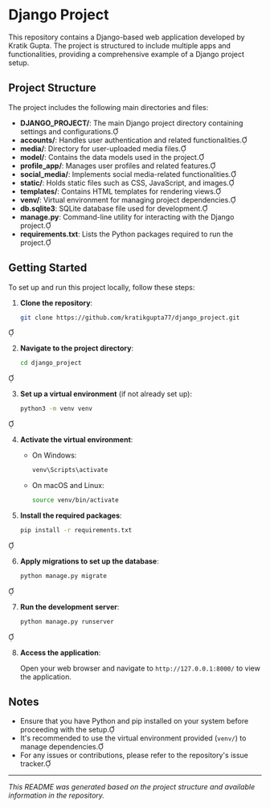 # Django Project

This repository contains a Django-based web application developed by Kratik Gupta. The project is structured to include multiple apps and functionalities, providing a comprehensive example of a Django project setup.

## Project Structure

The project includes the following main directories and files:

- **DJANGO_PROJECT/**: The main Django project directory containing settings and configurations.
- **accounts/**: Handles user authentication and related functionalities.
- **media/**: Directory for user-uploaded media files.
- **model/**: Contains the data models used in the project.
- **profile_app/**: Manages user profiles and related features.
- **social_media/**: Implements social media-related functionalities.
- **static/**: Holds static files such as CSS, JavaScript, and images.
- **templates/**: Contains HTML templates for rendering views.
- **venv/**: Virtual environment for managing project dependencies.
- **db.sqlite3**: SQLite database file used for development.
- **manage.py**: Command-line utility for interacting with the Django project.
- **requirements.txt**: Lists the Python packages required to run the project.

## Getting Started

To set up and run this project locally, follow these steps:

1. **Clone the repository**:

   ```bash
   git clone https://github.com/kratikgupta77/django_project.git
   ```


2. **Navigate to the project directory**:

   ```bash
   cd django_project
   ```


3. **Set up a virtual environment** (if not already set up):

   ```bash
   python3 -m venv venv
   ```


4. **Activate the virtual environment**:

   - On Windows:

     ```bash
     venv\Scripts\activate
     ```

   - On macOS and Linux:

     ```bash
     source venv/bin/activate
     ```

5. **Install the required packages**:

   ```bash
   pip install -r requirements.txt
   ```


6. **Apply migrations to set up the database**:

   ```bash
   python manage.py migrate
   ```


7. **Run the development server**:

   ```bash
   python manage.py runserver
   ```


8. **Access the application**:

   Open your web browser and navigate to `http://127.0.0.1:8000/` to view the application.

## Notes

- Ensure that you have Python and pip installed on your system before proceeding with the setup.
- It's recommended to use the virtual environment provided (`venv/`) to manage dependencies.
- For any issues or contributions, please refer to the repository's issue tracker.

---

*This README was generated based on the project structure and available information in the repository.* 
